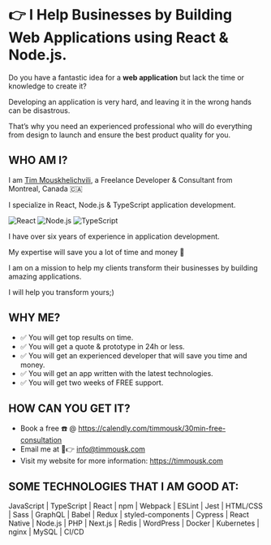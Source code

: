 # 👉 I Help Businesses by Building Web Applications using React & Node.js.

Do you have a fantastic idea for a **web application** but lack the time or knowledge to create it?

Developing an application is very hard, and leaving it in the wrong hands can be disastrous.

That’s why you need an experienced professional who will do everything from design to launch and ensure the best product quality for you.

## WHO AM I?
I am [Tim Mouskhelichvili](https://timmousk.com), a Freelance Developer & Consultant from Montreal, Canada 🇨🇦

I specialize in React, Node.js & TypeScript application development.

![React](https://img.shields.io/badge/-React-/?style=flat-square&logo=react&logoColor=FFF&color=blue)
![Node.js](https://img.shields.io/badge/-Node.js-/?style=flat-square&logo=node.js&logoColor=FFF&color=green)
![TypeScript](https://img.shields.io/badge/-Typescript-/?style=flat-square&logo=javascript&logoColor=FFF&color=2f74c0)

I have over six years of experience in application development.

My expertise will save you a lot of time and money 💸

I am on a mission to help my clients transform their businesses by building amazing applications.

I will help you transform yours;)

## WHY ME?
* ✅ You will get top results on time.
* ✅ You will get a quote & prototype in 24h or less.
* ✅ You will get an experienced developer that will save you time and money.
* ✅ You will get an app written with the latest technologies.
* ✅ You will get two weeks of FREE support.

## HOW CAN YOU GET IT?
* Book a free ☎️ @ https://calendly.com/timmousk/30min-free-consultation
* Email me at 📧👉 info@timmousk.com
* Visit my website for more information: https://timmousk.com

## SOME TECHNOLOGIES THAT I AM GOOD AT:
JavaScript | TypeScript | React | npm | Webpack | ESLint | Jest | HTML/CSS | Sass | GraphQL | Babel | Redux | styled-components | Cypress | React Native | Node.js | PHP | Next.js | Redis | WordPress | Docker | Kubernetes | nginx | MySQL | CI/CD
